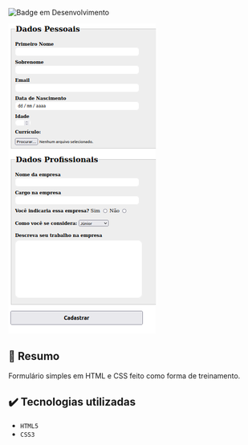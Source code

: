 ![Badge em Desenvolvimento](http://img.shields.io/static/v1?label=STATUS&message=CONCLUIDO&color=GREEN&style=for-the-badge)

![](images/Form.png)

## 📄 Resumo
Formulário simples em HTML e CSS feito como forma de treinamento.

## ✔️ Tecnologias utilizadas

- ``HTML5``
- ``CSS3``
